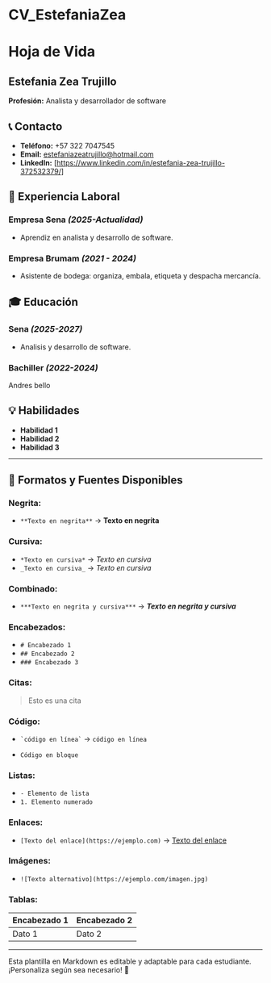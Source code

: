 # CV_EstefaniaZea
# Hoja de Vida

## Estefania Zea Trujillo
**Profesión:** Analista y desarrollador de software

## 📞 Contacto
- **Teléfono:** +57 322 7047545
- **Email:** [estefaniazeatrujillo@hotmail.com](mailto:correo@ejemplo.com)
- **LinkedIn:** [https://www.linkedin.com/in/estefania-zea-trujillo-372532379/]

## 🏢 Experiencia Laboral
### **Empresa Sena** _(2025-Actualidad)_
- Aprendiz en analista y desarrollo de software.

### **Empresa Brumam** _(2021 - 2024)_
- Asistente de bodega: organiza, embala, etiqueta y despacha mercancía. 

## 🎓 Educación
### **Sena** _(2025-2027)_
- Analisis y desarrollo de software.
### **Bachiller** _(2022-2024)_
Andres bello

## 💡 Habilidades
- **Habilidad 1**
- **Habilidad 2**
- **Habilidad 3**

---

## 🎨 Formatos y Fuentes Disponibles

### **Negrita:**
- `**Texto en negrita**` → **Texto en negrita**

### **Cursiva:**
- `*Texto en cursiva*` → *Texto en cursiva*
- `_Texto en cursiva_` → _Texto en cursiva_

### **Combinado:**
- `***Texto en negrita y cursiva***` → ***Texto en negrita y cursiva***

### **Encabezados:**
- `# Encabezado 1`
- `## Encabezado 2`
- `### Encabezado 3`

### **Citas:**
> Esto es una cita

### **Código:**
- `` `código en línea` `` → `código en línea`
- ```
  Código en bloque
  ```

### **Listas:**
- `- Elemento de lista`
- `1. Elemento numerado`

### **Enlaces:**
- `[Texto del enlace](https://ejemplo.com)` → [Texto del enlace](https://ejemplo.com)

### **Imágenes:**
- `![Texto alternativo](https://ejemplo.com/imagen.jpg)`

### **Tablas:**
| Encabezado 1 | Encabezado 2 |
|-------------|-------------|
| Dato 1     | Dato 2      |

---

Esta plantilla en Markdown es editable y adaptable para cada estudiante. ¡Personaliza según sea necesario! 🎯

